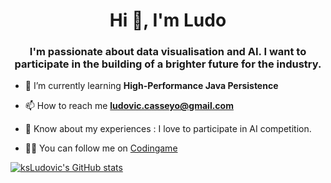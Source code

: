 <h1 align="center">Hi 👋, I'm Ludo</h1>
<h3 align="center">I'm passionate about data visualisation and AI. I want to participate in the building of a brighter future for the industry.</h3>

- 🌱  I’m currently learning **High-Performance Java Persistence**

- 📫  How to reach me **ludovic.casseyo@gmail.com**

- 📄  Know about my experiences : I love to participate in AI competition.

- 👨‍💻  You can follow me on [Codingame](https://www.codingame.com/profile/0d50b00efa449e96b27dcb60855685f05969993)


[![ksLudovic's GitHub stats](https://github-readme-stats.vercel.app/api?username=ksLudovic&count_private=true&show_icons=true&theme=radical)](https://www.codingame.com/profile/0d50b00efa449e96b27dcb60855685f05969993)
